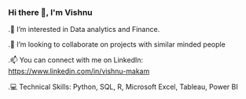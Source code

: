 ### Hi there 👋, I'm  Vishnu

   .👀 I’m interested in Data analytics and Finance.
  
   .👯 I’m looking to collaborate on projects with similar minded people
  
   .📫 You can connect with me on LinkedIn: https://www.linkedin.com/in/vishnu-makam
  
   .💻 Technical Skills: Python, SQL, R, Microsoft Excel, Tableau, Power BI
